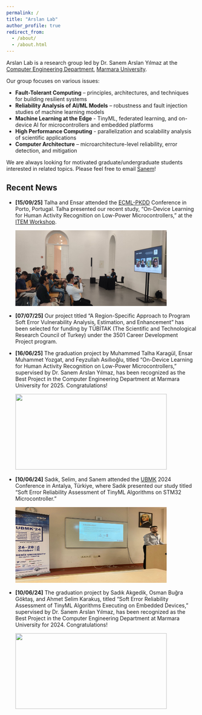```yaml
---
permalink: /
title: "Arslan Lab"
author_profile: true
redirect_from: 
  - /about/
  - /about.html
---
```


Arslan Lab is a research group led by Dr. Sanem Arslan Yılmaz at the [Computer Engineering Department](https://cse-eng.marmara.edu.tr/),  [Marmara University](https://www.marmara.edu.tr).

Our group focuses on various issues:

- **Fault-Tolerant Computing** – principles, architectures, and techniques for building resilient systems
- **Reliability Analysis of AI/ML Models** – robustness and fault injection studies of machine learning models
- **Machine Learning at the Edge** - TinyML, federated learning, and on-device AI for microcontrollers and embedded platforms
- **High Performance Computing** - parallelization and scalability analysis of scientific applications
- **Computer Architecture** – microarchitecture-level reliability, error detection, and mitigation



We are always looking for motivated graduate/undergraduate students interested in related topics. Please feel free to email [Sanem](mailto:sanem.arslan@marmara.edu.tr)!


## Recent News

- **[15/09/25]** Talha and Ensar attended the [ECML-PKDD](https://ecmlpkdd.org/2025/) Conference in Porto, Portugal. Talha presented our recent study, “On-Device Learning for Human Activity Recognition on Low-Power Microcontrollers,” at the [ITEM Workshop](https://www.item-workshop.org/).

  <img src='/images/Talha.jpeg' width="400" height="200">

- **[07/07/25]** Our project titled “A Region-Specific Approach to Program Soft Error Vulnerability Analysis, Estimation, and Enhancement” has been selected for funding by TÜBİTAK (The Scientific and Technological Research Council of Turkey) under the 3501 Career Development Project program.

- **[16/06/25]** The graduation project by Muhammed Talha Karagül, Ensar Muhammet Yozgat, and Feyzullah Asıllıoğlu, titled “On-Device Learning for Human Activity Recognition on Low-Power Microcontrollers,” supervised by Dr. Sanem Arslan Yılmaz, has been recognized as the Best Project in the Computer Engineering Department at Marmara University for 2025. Congratulations!

  <img src='/images/bitirme-ödül.jpeg' width="400" height="200">

- **[10/06/24]** Sadık, Selim, and Sanem attended the [UBMK](https://ubmk.org.tr/) 2024 Conference in Antalya, Türkiye, where Sadık presented our study titled “Soft Error Reliability Assessment of TinyML Algorithms on STM32 Microcontroller.”

  <img src='/images/ubmk.JPG' width="400" height="200">
 
- **[10/06/24]** The graduation project by Sadık Akgedik, Osman Buğra Göktaş, and Ahmet Selim Karakuş, titled “Soft Error Reliability Assessment of TinyML Algorithms Executing on Embedded Devices,” supervised by Dr. Sanem Arslan Yılmaz, has been recognized as the Best Project in the Computer Engineering Department at Marmara University for 2024. Congratulations!

  <img src='/images/bitirme-ödül-2024.jpeg' width="400" height="200">




